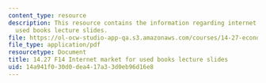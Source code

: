 ```yaml
---
content_type: resource
description: This resource contains the information regarding internet market for
  used books lecture slides.
file: https://ol-ocw-studio-app-qa.s3.amazonaws.com/courses/14-27-economics-and-e-commerce-fall-2014/14a941f030d0dea417a33d0eb96d16e8_MIT14_27F14_lecslide10.pdf
file_type: application/pdf
resourcetype: Document
title: 14.27 F14 Internet market for used books lecture slides
uid: 14a941f0-30d0-dea4-17a3-3d0eb96d16e8
---
```

